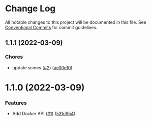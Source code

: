 # Change Log

All notable changes to this project will be documented in this file.
See [Conventional Commits](https://conventionalcommits.org) for commit guidelines.

<a name="1.1.1"></a>

## 1.1.1 (2022-03-09)

### Chores

- update somes ([#2](https://github.com/Himenon/docker-typescript-openapi/issues/2)) ([ae00e10](https://github.com/Himenon/docker-typescript-openapi/commit/ae00e10))

<a name="1.1.0"></a>

# 1.1.0 (2022-03-09)

### Features

- Add Docker API ([#1](https://github.com/Himenon/docker-typescript-openapi/issues/1)) ([531d954](https://github.com/Himenon/docker-typescript-openapi/commit/531d954))
